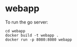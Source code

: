 # webapp

To run the go server:
```
cd webapp
docker build -t webapp .
docker run -p 8080:8080 webapp
```